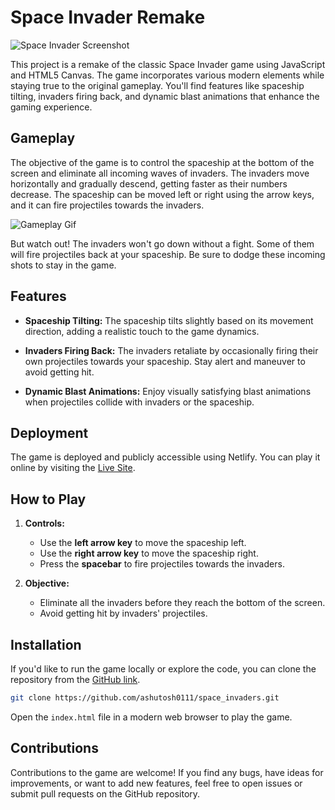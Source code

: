 # Space Invader Remake

![Space Invader Screenshot](screenshot.png)

This project is a remake of the classic Space Invader game using JavaScript and HTML5 Canvas. The game incorporates various modern elements while staying true to the original gameplay. You'll find features like spaceship tilting, invaders firing back, and dynamic blast animations that enhance the gaming experience.

## Gameplay

The objective of the game is to control the spaceship at the bottom of the screen and eliminate all incoming waves of invaders. The invaders move horizontally and gradually descend, getting faster as their numbers decrease. The spaceship can be moved left or right using the arrow keys, and it can fire projectiles towards the invaders.

![Gameplay Gif](gameplay.gif)

But watch out! The invaders won't go down without a fight. Some of them will fire projectiles back at your spaceship. Be sure to dodge these incoming shots to stay in the game.

## Features

- **Spaceship Tilting:** The spaceship tilts slightly based on its movement direction, adding a realistic touch to the game dynamics.

- **Invaders Firing Back:** The invaders retaliate by occasionally firing their own projectiles towards your spaceship. Stay alert and maneuver to avoid getting hit.

- **Dynamic Blast Animations:** Enjoy visually satisfying blast animations when projectiles collide with invaders or the spaceship.

## Deployment

The game is deployed and publicly accessible using Netlify. You can play it online by visiting the [Live Site](https://space-invaders-by-ashutosh.netlify.app/).

## How to Play

1. **Controls:**
   - Use the **left arrow key** to move the spaceship left.
   - Use the **right arrow key** to move the spaceship right.
   - Press the **spacebar** to fire projectiles towards the invaders.

2. **Objective:**
   - Eliminate all the invaders before they reach the bottom of the screen.
   - Avoid getting hit by invaders' projectiles.

## Installation

If you'd like to run the game locally or explore the code, you can clone the repository from the [GitHub link](https://github.com/ashutosh0111/space_invaders/tree/master).

```bash
git clone https://github.com/ashutosh0111/space_invaders.git
```

Open the `index.html` file in a modern web browser to play the game.

## Contributions

Contributions to the game are welcome! If you find any bugs, have ideas for improvements, or want to add new features, feel free to open issues or submit pull requests on the GitHub repository.
